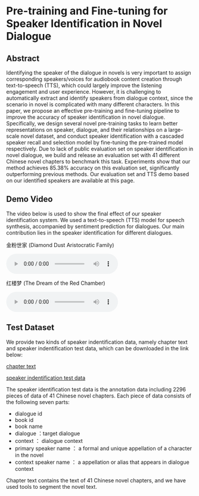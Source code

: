 # Pre-training and Fine-tuning for Speaker Identification in Novel Dialogue

## Abstract

Identifying the speaker of the dialogue in novels is very important to assign corresponding speakers/voices for audiobook content creation through text-to-speech (TTS), which could largely improve the listening engagement and user experience. However, it is challenging to automatically extract and identify speakers from dialogue context, since the scenario in novel is complicated with many different characters. In this paper, we propose an effective pre-training and fine-tuning pipeline to improve the accuracy of speaker identification in novel dialogue. Specifically, we design several novel pre-training tasks to learn better representations on speaker, dialogue, and their relationships on a large-scale novel dataset, and conduct speaker identification with a cascaded speaker recall and selection model by fine-tuning the pre-trained model respectively. Due to lack of public evaluation set on speaker identification in novel dialogue, we build and release an evaluation set with 41 different Chinese novel chapters to benchmark this task. Experiments show that our method achieves 85.38\% accuracy on this evaluation set, significantly outperforming previous methods. Our evaluation set and TTS demo based on our identified speakers are available at this page.

## Demo Video

The video below is used to show the final effect of our speaker identification system. We used a text-to-speech (TTS) model for speech synthesis, accompanied by sentiment prediction for dialogues. Our main contribution lies in the speaker identification for different dialogues.


       
金粉世家 (Diamond Dust Aristocratic Family)

<audio src="waves/有间文库：金粉世家 第49回.wav" controls="controls">wav</audio>

红楼梦 (The Dream of the Red Chamber) 

<audio src="waves/红楼梦 第八十九回.wav" controls="controls">wav</audio>


## Test Dataset
We provide two kinds of speaker indentification data, namely chapter text and speaker indentification test data, which can be downloaded in the link below:

[chapter text](https://drive.google.com/file/d/1rRVCXCour8DBstN_FxVWR7ZmEsLSwSAi/view?usp=sharing)

[speaker indentification test data](https://drive.google.com/file/d/1MuqeTzu89wmtNwH7i7CebQlp7cvl3OQv/view?usp=sharing)

The speaker identification test data is the annotation data including 2296 pieces of data of 41 Chinese novel chapters. Each piece of data consists of the following seven parts:

* dialogue id
* book id
* book name
* dialogue ：target dialogue
* context ： dialogue context
* primary speaker name ： a formal and unique appellation of a character in the novel
* context speaker name ： a appellation or alias that appears in dialogue context

Chapter text contains the text of 41 Chinese novel chapters, and we have used tools to segment the novel text.
